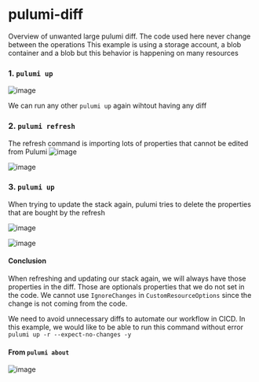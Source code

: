 # pulumi-diff
Overview of unwanted large pulumi diff.
The code used here never change between the operations
This example is using a storage account, a blob container and a blob but this behavior is happening on many resources

### 1. `pulumi up`

![image](https://github.com/sinePaul/pulumi-diff/assets/94847275/0408054f-3b67-4643-9320-0ce5c89ff2a0)

We can run any other `pulumi up` again wihtout having any diff 

### 2. `pulumi refresh`

The refresh command is importing lots of properties that cannot be edited from Pulumi
![image](https://github.com/sinePaul/pulumi-diff/assets/94847275/40ec5766-ce18-49b3-bd9c-c9ce4fa4dbd3)

![image](https://github.com/sinePaul/pulumi-diff/assets/94847275/02d2b580-8541-4586-94ae-2976ec57675b)


### 3. `pulumi up`

When trying to update the stack again, pulumi tries to delete the properties that are bought by the refresh 

![image](https://github.com/sinePaul/pulumi-diff/assets/94847275/a8d5644c-4ac2-4987-bbe0-4f989d15ab03)

![image](https://github.com/sinePaul/pulumi-diff/assets/94847275/eb2a9bae-76d2-4920-904d-af7d50027936)


#### Conclusion
When refreshing and updating our stack again, we will always have those properties in the diff. Those are optionals properties that we do not set in the code. 
We cannot use `IgnoreChanges` in `CustomResourceOptions` since the change is not coming from the code. 

We need to avoid unnecessary diffs to automate our workflow in CICD. 
In this example, we would like to be able to run this command without error `pulumi up -r --expect-no-changes -y`

#### From `pulumi about`

![image](https://github.com/sinePaul/pulumi-diff/assets/94847275/5b9fec9c-cbdd-405c-b503-e3ad65cf2e18)
